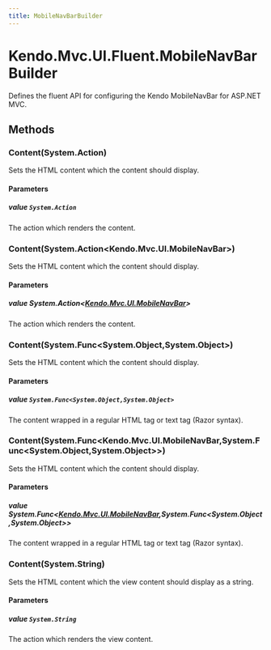 ```yaml
---
title: MobileNavBarBuilder
---
```


# Kendo.Mvc.UI.Fluent.MobileNavBarBuilder
Defines the fluent API for configuring the Kendo MobileNavBar for ASP.NET MVC.




## Methods


### Content(System.Action)
Sets the HTML content which the content should display.


#### Parameters

##### value `System.Action`
The action which renders the content.





### Content(System.Action\<Kendo.Mvc.UI.MobileNavBar\>)
Sets the HTML content which the content should display.


#### Parameters

##### value System.Action<[Kendo.Mvc.UI.MobileNavBar](/api/aspnet-mvc/Kendo.Mvc.UI/MobileNavBar)>
The action which renders the content.





### Content(System.Func\<System.Object,System.Object\>)
Sets the HTML content which the content should display.


#### Parameters

##### value `System.Func<System.Object,System.Object>`
The content wrapped in a regular HTML tag or text tag (Razor syntax).





### Content(System.Func\<Kendo.Mvc.UI.MobileNavBar,System.Func\<System.Object,System.Object\>\>)
Sets the HTML content which the content should display.


#### Parameters

##### value System.Func<[Kendo.Mvc.UI.MobileNavBar](/api/aspnet-mvc/Kendo.Mvc.UI/MobileNavBar),System.Func<System.Object,System.Object>>
The content wrapped in a regular HTML tag or text tag (Razor syntax).





### Content(System.String)
Sets the HTML content which the view content should display as a string.


#### Parameters

##### value `System.String`
The action which renders the view content.






